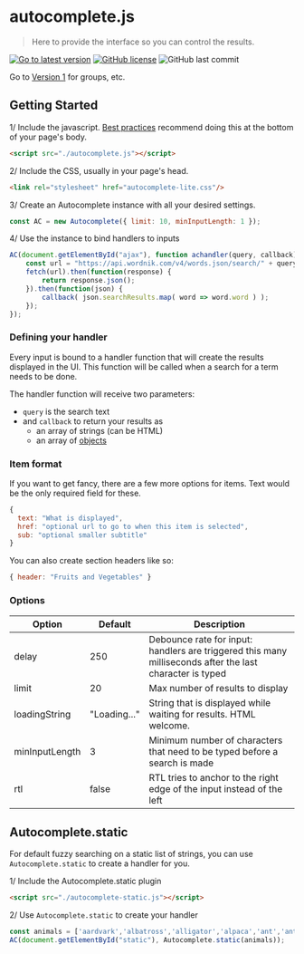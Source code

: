 # autocomplete.js

> Here to provide the interface so you can control the results.

[![Go to latest version](https://img.shields.io/github/release/vufind-org/autocomplete.js.svg)](https://github.com/vufind-org/autocomplete.js/releases)
[![GitHub license](https://img.shields.io/github/license/vufind-org/autocomplete.js.svg)](https://github.com/vufind-org/autocomplete.js/blob/master/LICENSE.md)
![GitHub last commit](https://img.shields.io/github/last-commit/vufind-org/autocomplete.js.svg)

Go to [Version 1](https://github.com/vufind-org/autocomplete.js/tree/v1) for groups, etc.

## Getting Started

1/ Include the javascript. [Best practices](https://developers.google.com/apps-script/guides/html/best-practices#load_javascript_last) recommend doing this at the bottom of your page's body.

```html
<script src="./autocomplete.js"></script>
```

2/ Include the CSS, usually in your page's head.

```html
<link rel="stylesheet" href="autocomplete-lite.css"/>
```

3/ Create an Autocomplete instance with all your desired settings.

```js
const AC = new Autocomplete({ limit: 10, minInputLength: 1 });
```

4/ Use the instance to bind handlers to inputs

```js
AC(document.getElementById("ajax"), function achandler(query, callback) {
    const url = "https://api.wordnik.com/v4/words.json/search/" + query + "?api_key=API_KEY";
    fetch(url).then(function(response) {
        return response.json();
    }).then(function(json) {
        callback( json.searchResults.map( word => word.word ) );
    });
});
```

### Defining your handler

Every input is bound to a handler function that will create the results displayed in the UI. This function will be called when a search for a term needs to be done.

The handler function will receive two parameters:
- `query` is the search text
- and `callback` to return your results as
  - an array of strings (can be HTML)
  - an array of [objects](#item-format)

### Item format

If you want to get fancy, there are a few more options for items. Text would be the only required field for these.

```js
{
  text: "What is displayed",
  href: "optional url to go to when this item is selected",
  sub: "optional smaller subtitle"
}
```

You can also create section headers like so:

```js
{ header: "Fruits and Vegetables" }
```

### Options

| Option | Default | Description |
|--------|---------|-------------|
| delay | 250 | Debounce rate for input: handlers are triggered this many milliseconds after the last character is typed |
| limit | 20 | Max number of results to display |
| loadingString | "Loading..." | String that is displayed while waiting for results. HTML welcome. |
| minInputLength | 3 | Minimum number of characters that need to be typed before a search is made |
| rtl | false | RTL tries to anchor to the right edge of the input instead of the left |

## Autocomplete.static

For default fuzzy searching on a static list of strings, you can use `Autocomplete.static` to create a handler for you.

1/ Include the Autocomplete.static plugin

```html
<script src="./autocomplete-static.js"></script>
```

2/ Use `Autocomplete.static` to create your handler

```js
const animals = ['aardvark','albatross','alligator','alpaca','ant','anteater'...];
AC(document.getElementById("static"), Autocomplete.static(animals));
```
